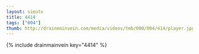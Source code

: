 ```yaml
--- 
layout: sieutv
title: 4414
tags: ["004"]
thumb: http://drainmainvein.com/media/videos/tmb/000/004/414/player.jpg
---
```

{% include drainmainvein key="4414" %} 
